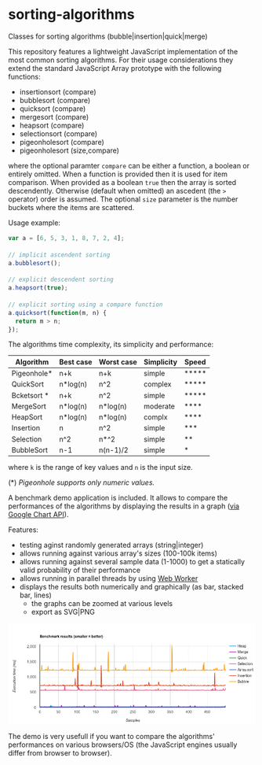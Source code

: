 # sorting-algorithms
Classes for sorting algorithms (bubble|insertion|quick|merge)

This repository features a lightweight JavaScript implementation of the most common sorting algorithms. For their usage considerations they extend the standard JavaScript Array prototype with the following functions:

- insertionsort (compare)
- bubblesort (compare)
- quicksort (compare)
- mergesort (compare)
- heapsort (compare)
- selectionsort (compare)
- pigeonholesort (compare)
- pigeonholesort (size,compare)

where the optional paramter `compare` can be either a function, a boolean or entirely omitted. When a function is provided then it is used for item comparison. When provided as a boolean `true` then the array is sorted descendently. Otherwise (default when omitted) an ascedent (the `>` operator) order is assumed. The optional `size` parameter is the number buckets where the items are scattered. 

Usage example:

```javascript
var a = [6, 5, 3, 1, 8, 7, 2, 4];

// implicit ascendent sorting
a.bubblesort();

// explicit descendent sorting
a.heapsort(true);

// explicit sorting using a compare function
a.quicksort(function(m, n) {
  return m > n;
});
```

The algorithms time complexity, its simplicity and performance:

| Algorithm | Best case | Worst case |Simplicity| Speed |
|-----------|-----------|------------|----------|-------|
|Pigeonhole*|n+k        |n+k         |simple    | ***** |
|QuickSort  |n*log(n)   |n^2         |complex   | ***** |
|Bcketsort *|n+k        |n^2         |simple    | ***** |
|MergeSort  |n*log(n)   |n*log(n)    |moderate  | ****  |
|HeapSort   |n*log(n)   |n*log(n)    |complx    | ****  |
|Insertion  |n          |n^2         |simple    | ***   |
|Selection  |n^2        |n*^2        |simple    | **    |
|BubbleSort |n-1        |n(n-1)/2    |simple    | *     |

where `k` is the range of key values and `n` is the input size.

(*) *Pigeonhole supports only numeric values.*

A benchmark demo application is included. It allows to compare the performances of the algorithms by displaying the results in a graph ([via Google Chart API](https://developers.google.com/chart/)).

Features:
- testing aginst randomly generated arrays (string|integer)
- allows running against various array's sizes (100-100k items)
- allows running against several sample data (1-1000) to get a statically valid probability of their performance
- allows running in parallel threads by using [Web Worker](https://developer.mozilla.org/en-US/docs/Web/API/Web_Workers_API/Using_web_workers)
- displays the results both numerically and graphically (as bar, stacked bar, lines)
  * the graphs can be zoomed at various levels
  * export as SVG|PNG

![500 arrays of 10000 integer](https://raw.githubusercontent.com/eugenmihailescu/sorting-algorithms/master/demo/screenshots/benchmark-500sample.png "int array[10000], 500 samples")

The demo is very usefull if you want to compare the algorithms' performances on various browsers/OS (the JavaScript engines usually differ from browser to browser).